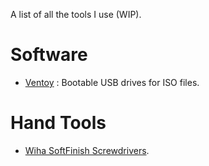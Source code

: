 A list of all the tools I use (WIP).

# Software
- [Ventoy](https://www.ventoy.net/en/index.html) : Bootable USB drives for ISO files.

# Hand Tools
- [Wiha SoftFinish Screwdrivers](https://www.wiha.com/es/es/herramientas/destornilladores/wiha-softfinish/).
